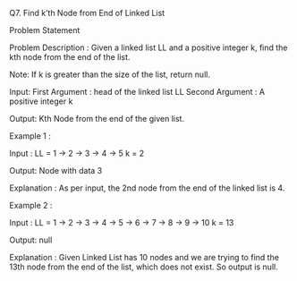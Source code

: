 Q7. Find k’th Node from End of Linked List


Problem Statement

Problem Description : 
Given a linked list LL and a positive integer k, find the kth node from the end of the list.

Note: If k is greater than the size of the list, return null.

Input: 
First Argument : head of the linked list LL
Second Argument : A positive integer k

Output: 
Kth Node from the end of the given list.

Example 1 :

Input : 
LL = 1 -> 2 -> 3 -> 4 -> 5
k = 2

Output: Node with data 3


Explanation : 
As per input, the 2nd node from the end of the linked list is 4.

Example 2 :

Input : 
LL = 1 -> 2 -> 3 -> 4 -> 5 -> 6 -> 7 -> 8 -> 9 -> 10
k = 13

Output: 
null

Explanation : 
Given Linked List has 10 nodes and we are trying to find the 13th node from the end of the list, which does not exist. So output is null.

